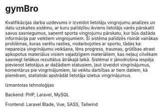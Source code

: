 # gymBro

Kvalifikācijas darba uzdevums ir izveidot lietotāju vingrojumu analīzes un datu uzskaites sistēmu, ar kuru palīdzību ikviens lietotājs varēs pārskatīt savus sasniegumus, saņemt sporta vingrojumu pārskatu, kur būs dažāda informācija par veiktiem vingrojumiem. Šī sistēma palīdzēs risināt vairākas problēmas, kuras varētu rasties, nodarbojoties ar sportu, tādas ka: nepareiza vingrinājumu veikšana, lēns progress, traumas, grūtības atrast apkopotus materiālus visiem vajadzīgiem materiāliem, kas neļauj cilvēkam sasniegt lielākus rezultātus ātrākajā laikā. Sistēmai ir jānodrošina iespēja pievienot lietotājus ar dažādiem statusiem, ļaut izveidot vingrinājumus, komentārus pie vingrinājumiem, lai veiktu darbības ar tiem datiem, kā piemēram, statistiski apstrādāt lietotāja izietus vingrinājumus.

Izmantotas tehnoloģijas

Backend: PHP, Laravel, MySQL

Frontend: Laravel Blade, Vue, SASS, Tailwind
